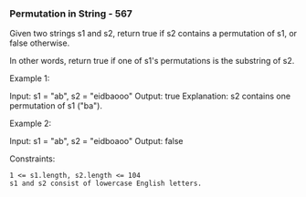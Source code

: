 ### Permutation in String - 567

Given two strings s1 and s2, return true if s2 contains a
permutation
of s1, or false otherwise.

In other words, return true if one of s1's permutations is the substring of s2.

 

Example 1:

Input: s1 = "ab", s2 = "eidbaooo"
Output: true
Explanation: s2 contains one permutation of s1 ("ba").

Example 2:

Input: s1 = "ab", s2 = "eidboaoo"
Output: false

 

Constraints:

    1 <= s1.length, s2.length <= 104
    s1 and s2 consist of lowercase English letters.

